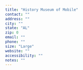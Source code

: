 ```yaml
---
title: "History Museum of Mobile"
contact: ""
address: ""
city: ""
state: "AL"
zip: 0
email: ""
phone: ""
size: "Large"
website: ""
accessibility: ""
notes: ""
--- 
```

